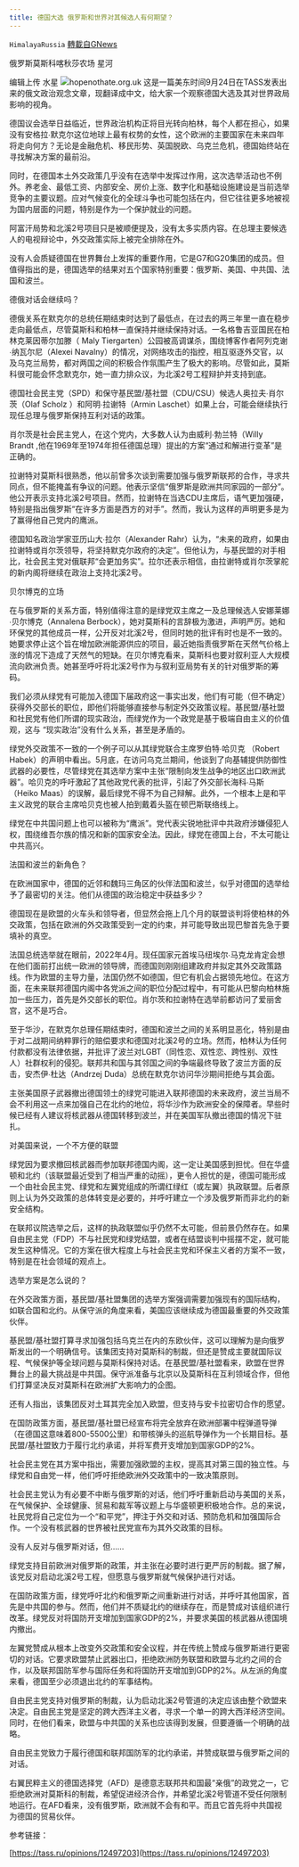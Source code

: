 ```yaml
---
title: 德国大选 俄罗斯和世界对其候选人有何期望？
---
```

`HimalayaRussia` [轉載自GNews](https://gnews.org/zh-hans/1554694/)

俄罗斯莫斯科喀秋莎农场 星河

编辑上传 水星
![](https://assets.gnews.org/wp-content/uploads/2021/09/G-2.jpg)hopenothate.org.uk
这是一篇美东时间9月24日在TASS发表出来的俄文政治观念文章，现翻译成中文，给大家一个观察德国大选及其对世界政局影响的视角。

德国议会选举日益临近，世界政治机构正将目光转向柏林，每个人都在担心，如果没有安格拉∙默克尔这位地球上最有权势的女性，这个欧洲的主要国家在未来四年将走向何方？无论是金融危机、移民形势、英国脱欧、乌克兰危机，德国始终站在寻找解决方案的最前沿。

同时，在德国本土外交政策几乎没有在选举中发挥过作用，这次选举活动也不例外。养老金、最低工资、内部安全、房价上涨、数字化和基础设施建设是当前选举竞争的主要议题。应对气候变化的全球斗争也可能包括在内，但它往往更多地被视为国内层面的问题，特别是作为一个保护就业的问题。

阿富汗局势和北溪2号项目只是被顺便提及，没有太多实质内容。在总理主要候选人的电视辩论中，外交政策实际上被完全排除在外。

没有人会质疑德国在世界舞台上发挥的重要作用，它是G7和G20集团的成员。但值得指出的是，德国选举的结果对五个国家特别重要：俄罗斯、美国、中共国、法国和波兰。

德俄对话会继续吗？

德俄关系在默克尔的总统任期结束时达到了最低点，在过去的两三年里一直在稳步走向最低点，尽管莫斯科和柏林一直保持并继续保持对话。一名格鲁吉亚国民在柏林克莱因蒂尔加滕（ Maly Tiergarten）公园被高调谋杀，围绕博客作者阿列克谢∙纳瓦尔尼（Alexei Navalny）的情况，对网络攻击的指控，相互驱逐外交官，以及乌克兰局势，都对两国之间的积极合作氛围产生了极大的影响。尽管如此，莫斯科很可能会怀念默克尔，她一直力排众议，为北溪2号工程辩护并支持到底。

德国社会民主党（SPD）和保守基民盟/基社盟（CDU/CSU）候选人奥拉夫∙肖尔茨（Olaf Scholz ）和阿明∙拉谢特（Armin Laschet）如果上台，可能会继续执行现任总理与俄罗斯保持互利对话的政策。

肖尔茨是社会民主党人，在这个党内，大多数人认为由威利∙勃兰特（Willy Brandt ,他在1969年至1974年担任德国总理）提出的方案“通过和解进行变革”是正确的。

拉谢特对莫斯科很熟悉，他以前曾多次谈到需要加强与俄罗斯联邦的合作，寻求共同点，但不能掩盖有争议的问题。他表示坚信“俄罗斯是欧洲共同家园的一部分”。他公开表示支持北溪2号项目。然而，拉谢特在当选CDU主席后，语气更加强硬，特别是指出俄罗斯“在许多方面是西方的对手”。然而，我认为这样的声明更多是为了赢得他自己党内的鹰派。

德国知名政治学家亚历山大∙拉尔（Alexander Rahr）认为，“未来的政府，如果由拉谢特或肖尔茨领导，将坚持默克尔政府的决定”。但他认为，与基民盟的对手相比，社会民主党对俄联邦“会更加务实”。拉尔还表示相信，由拉谢特或肖尔茨掌舵的新内阁将继续在政治上支持北溪2号。

贝尔博克的立场

在与俄罗斯的关系方面，特别值得注意的是绿党双主席之一及总理候选人安娜莱娜∙贝尔博克（Annalena Berbock），她对莫斯科的言辞极为激进，声明严厉。她和环保党的其他成员一样，公开反对北溪2号，但同时她的批评有时也是不一致的。她要求停止这个旨在增加欧洲能源供应的项目，最近她指责俄罗斯在天然气价格上涨的情况下造成了天然气的短缺。在贝尔博克看来，莫斯科也要对叙利亚人大规模流向欧洲负责。她甚至呼吁将北溪2号作为与叙利亚局势有关的针对俄罗斯的筹码。

我们必须从绿党有可能加入德国下届政府这一事实出发，他们有可能（但不确定）获得外交部长的职位，即他们将能够直接参与制定外交政策议程。基民盟/基社盟和社民党有他们所谓的现实政治，而绿党作为一个政党是基于极端自由主义的价值观，这与 “现实政治”没有什么关系，甚至是矛盾的。

绿党外交政策不一致的一个例子可以从其绿党联合主席罗伯特∙哈贝克 （Robert Habek）的声明中看出。5月底，在访问乌克兰期间，他谈到了向基辅提供防御性武器的必要性，尽管绿党在其选举方案中主张“限制向发生战争的地区出口欧洲武器”。哈贝克的呼吁激起了其他政党代表的批评，引起了外交部长海科∙马斯（Heiko Maas）的误解，最后绿党不得不为自己辩解。此外，一个根本上是和平主义政党的联合主席哈贝克也被人拍到戴着头盔在顿巴斯联络线上。

绿党在中共国问题上也可以被称为“鹰派”。党代表尖锐地批评中共政府涉嫌侵犯人权，围绕维吾尔族的情况和新的国家安全法。因此，绿党在德国上台，不太可能让中共高兴。

法国和波兰的新角色？

在欧洲国家中，德国的近邻和魏玛三角区的伙伴法国和波兰，似乎对德国的选举给予了最密切的关注。他们从德国的政治稳定中获益多少？

德国现在是欧盟的火车头和领导者，但显然会拖上几个月的联盟谈判将使柏林的外交政策，包括在欧洲的外交政策受到一定的约束，并可能导致出现巴黎首先急于要填补的真空。

法国总统选举就在眼前，2022年4月。现任国家元首埃马纽埃尔∙马克龙肯定会想在他们面前打出统一欧洲的领导牌，而德国则刚刚组建政府并拟定其外交政策路线。作为欧盟的主导力量，法国仍然不如德国，但它有机会占据领先地位。在这方面，在未来联邦德国内阁中各党派之间的职位分配过程中，有可能从巴黎向柏林施加一些压力，首先是外交部长的职位。肖尔茨和拉谢特在选举前都访问了爱丽舍宫，这不是巧合。

至于华沙，在默克尔总理任期结束时，德国和波兰之间的关系明显恶化，特别是由于对二战期间纳粹罪行的赔偿要求和德国对北溪2号的立场。然而，柏林认为任何付款都没有法律依据，并批评了波兰对LGBT（同性恋、双性恋、跨性别、双性人）社群权利的侵犯。联邦共和国与其邻国之间的争端最终导致了波兰方面的反击，安杰伊∙杜达（Andrzej Duda）总统在默克尔访问华沙期间拒绝与其会面。

主张美国原子武器撤出德国领土的绿党可能进入联邦德国的未来政府，波兰当局不会不利用这一点来加强自己在北约的地位，将华沙作为欧洲安全的保障者。早些时候已经有人建议将核武器从德国转移到波兰，并在美国军队撤出德国的情况下驻扎。

对美国来说，一个不方便的联盟

绿党因为要求撤回核武器而参加联邦德国内阁，这一定让美国感到担忧。但在华盛顿和北约（该联盟最近受到了相当严重的动摇），更令人担忧的是，德国可能形成一个由社会民主党、绿党和左翼党组成的所谓红绿红（或左翼）执政联盟。后者原则上认为外交政策的总体转变是必要的，并呼吁建立一个涉及俄罗斯而非北约的新安全结构。

在联邦议院选举之后，这样的执政联盟似乎仍然不太可能，但前景仍然存在。如果自由民主党（FDP）不与社民党和绿党结盟，或者在结盟谈判中摇摆不定，就可能发生这种情况。它的方案在很大程度上与社会民主党和环保主义者的方案不一致，特别是在社会领域的观点上。

选举方案是怎么说的？

在外交政策方面，基民盟/基社盟集团的选举方案强调需要加强现有的国际结构，如联合国和北约。从保守派的角度来看，美国应该继续成为德国最重要的外交政策伙伴。

基民盟/基社盟打算寻求加强包括乌克兰在内的东欧伙伴，这可以理解为是向俄罗斯发出的一个明确信号。该集团支持对莫斯科的制裁，但还是赞成主要就国际议程、气候保护等全球问题与莫斯科保持对话。在基民盟/基社盟看来，欧盟在世界舞台上的最大挑战是中共国。保守派准备与北京以及莫斯科在互利领域合作，但他们打算坚决反对莫斯科在欧洲扩大影响力的企图。

还有人指出，该集团反对土耳其完全加入欧盟，但支持与安卡拉密切合作的愿望。

在国防政策方面，基民盟/基社盟已经宣布将完全放弃在欧洲部署中程弹道导弹（在德国这意味着800-5500公里）和带核弹头的巡航导弹作为一个长期目标。基民盟/基社盟致力于履行北约承诺，并将军费开支增加到国家GDP的2%。

社会民主党在其方案中指出，需要加强欧盟的主权，提高其对第三国的独立性。与绿党和自由党一样，他们呼吁拒绝欧洲外交政策中的一致决策原则。

社会民主党认为有必要不中断与俄罗斯的对话，他们呼吁重新启动与美国的关系，在气候保护、全球健康、贸易和裁军等议题上与华盛顿更积极地合作。总的来说，社民党将自己定位为一个“和平党”，押注于外交和对话、预防危机和加强国际合作。一个没有核武器的世界被社民党宣布为其外交政策的目标。

没有人反对与俄罗斯对话，但……

绿党支持目前欧洲对俄罗斯的政策，并主张在必要时进行更严厉的制裁。据了解，该党反对启动北溪2号工程，但愿意与俄罗斯就气候保护进行对话。

在国防政策方面，绿党呼吁北约和俄罗斯之间重新进行对话，并呼吁其他国家，首先是中共国的参与。然而，他们并不质疑北约的继续存在，而是赞成对该组织进行改革。绿党反对将国防开支增加到国家GDP的2%，并要求美国的核武器从德国境内撤出。

左翼党赞成从根本上改变外交政策和安全议程，并在传统上赞成与俄罗斯进行更密切的对话。它要求欧盟禁止武器出口，拒绝欧洲防务联盟和欧盟与北约之间的合作，以及联邦国防军参与国际任务和将国防开支增加到GDP的2%。从左派的角度来看，德国至少必须退出北约的军事结构。

自由民主党支持对俄罗斯的制裁，认为启动北溪2号管道的决定应该由整个欧盟来决定。自由民主党是坚定的跨大西洋主义者，寻求一个单一的跨大西洋经济空间。同时，在他们看来，欧盟与中共国的关系也应该得到发展，但要遵循一个明确的战略。

自由民主党致力于履行德国和联邦国防军的北约承诺，并赞成联盟与俄罗斯之间的对话。

右翼民粹主义的德国选择党（AFD）是德意志联邦共和国最“亲俄”的政党之一，它拒绝欧洲对莫斯科的制裁，希望促进经济合作，并希望北溪2号管道不受任何限制地运行。在AFD看来，没有俄罗斯，欧洲就不会有和平。而且它首先将中共国视为德国的贸易伙伴。

参考链接：

[https://tass.ru/opinions/12497203](https://tass.ru/opinions/12497203)
